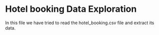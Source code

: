 # Hotel booking Data Exploration

In this file we have tried to read the hotel_booking.csv file and extract its data.
